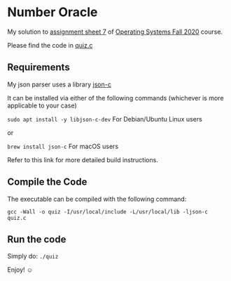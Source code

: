 # Number Oracle

My solution to [assignment sheet 7](https://cnds.jacobs-university.de/courses/os-2020/p07.pdf) of [Operating Systems Fall 2020](https://cnds.jacobs-university.de/courses/os-2020/) course.

Please find the code in [quiz.c](quiz.c)

## Requirements

My json parser uses a library [json-c](https://github.com/json-c/json-c)

It can be installed via either of the following commands
(whichever is more applicable to your case)

`sudo apt install -y libjson-c-dev` For Debian/Ubuntu Linux users

or

`brew install json-c` For macOS users

Refer to this link for more detailed build instructions.


## Compile the Code

The executable can be compiled with the following command:

```gcc -Wall -o quiz -I/usr/local/include -L/usr/local/lib -ljson-c  quiz.c```

## Run the code

Simply do: `./quiz`


Enjoy! ☺️ 
